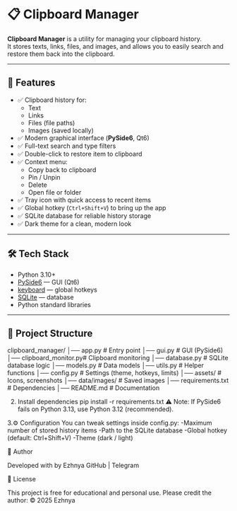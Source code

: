 # 📋 Clipboard Manager

**Clipboard Manager** is a utility for managing your clipboard history.  
It stores texts, links, files, and images, and allows you to easily search and restore them back into the clipboard.

---

## 🚀 Features
- ✅ Clipboard history for:
  - Text
  - Links
  - Files (file paths)
  - Images (saved locally)
- ✅ Modern graphical interface (**PySide6**, Qt6)
- ✅ Full-text search and type filters
- ✅ Double-click to restore item to clipboard
- ✅ Context menu:
  - Copy back to clipboard
  - Pin / Unpin
  - Delete
  - Open file or folder
- ✅ Tray icon with quick access to recent items
- ✅ Global hotkey (`Ctrl+Shift+V`) to bring up the app
- ✅ SQLite database for reliable history storage
- ✅ Dark theme for a clean, modern look

---

## 🛠 Tech Stack
- Python 3.10+  
- [PySide6](https://pypi.org/project/PySide6/) — GUI (Qt6)  
- [keyboard](https://pypi.org/project/keyboard/) — global hotkeys  
- [SQLite](https://www.sqlite.org/) — database  
- Python standard libraries  

---

## 📂 Project Structure
clipboard_manager/
│── app.py # Entry point
│── gui.py # GUI (PySide6)
│── clipboard_monitor.py# Clipboard monitoring
│── database.py # SQLite database logic
│── models.py # Data models
│── utils.py # Helper functions
│── config.py # Settings (theme, hotkeys, limits)
│── assets/ # Icons, screenshots
│── data/images/ # Saved images
│── requirements.txt # Dependencies
│── README.md # Documentation

2. Install dependencies
pip install -r requirements.txt
⚠️ Note: If PySide6 fails on Python 3.13, use Python 3.12 (recommended).

3.⚙️ Configuration
You can tweak settings inside config.py:
-Maximum number of stored history items
-Path to the SQLite database
-Global hotkey (default: Ctrl+Shift+V)
-Theme (dark / light)

👤 Author

Developed with by Ezhnya
GitHub | Telegram

📜 License

This project is free for educational and personal use.
Please credit the author: © 2025 Ezhnya

